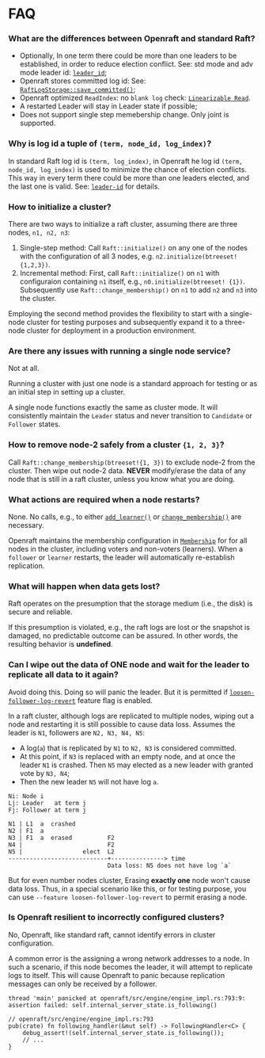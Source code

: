 # FAQ

### What are the differences between Openraft and standard Raft?

- Optionally, In one term there could be more than one leaders to be established, in order to reduce election conflict. See: std mode and adv mode leader id: [`leader_id`][];
- Openraft stores committed log id: See: [`RaftLogStorage::save_committed()`][];
- Openraft optimized `ReadIndex`: no `blank log` check: [`Linearizable Read`][].
- A restarted Leader will stay in Leader state if possible;
- Does not support single step memebership change. Only joint is supported.


### Why is log id a tuple of `(term, node_id, log_index)`?

In standard Raft log id is `(term, log_index)`, in Openraft he log id `(term,
node_id, log_index)` is used to minimize the chance of election conflicts.
This way in every term there could be more than one leaders elected, and the last one is valid.
See: [`leader-id`](`crate::docs::data::leader_id`) for details.


### How to initialize a cluster?

There are two ways to initialize a raft cluster, assuming there are three nodes, `n1, n2, n3`:

1. Single-step method: Call `Raft::initialize()` on any one of the nodes with the configuration of all 3 nodes, e.g. `n2.initialize(btreeset! {1,2,3})`.
2. Incremental method: First, call `Raft::initialize()` on `n1` with configuraion containing `n1` itself, e.g., `n0.initialize(btreeset! {1})`. Subsequently use `Raft::change_membership()` on `n1` to add `n2` and `n3` into the cluster.

Employing the second method provides the flexibility to start with a single-node cluster for testing purposes and subsequently expand it to a three-node cluster for deployment in a production environment.


### Are there any issues with running a single node service?

Not at all.

Running a cluster with just one node is a standard approach for testing or as an initial step in setting up a cluster.

A single node functions exactly the same as cluster mode.
It will consistently maintain the `Leader` status and never transition to `Candidate` or `Follower` states.


### How to remove node-2 safely from a cluster `{1, 2, 3}`?

Call `Raft::change_membership(btreeset!{1, 3})` to exclude node-2 from
the cluster. Then wipe out node-2 data.
**NEVER** modify/erase the data of any node that is still in a raft cluster, unless you know what you are doing.


### What actions are required when a node restarts?

None. No calls, e.g., to either [`add_learner()`][] or [`change_membership()`][]
are necessary.

Openraft maintains the membership configuration in [`Membership`][] for for all
nodes in the cluster, including voters and non-voters (learners).  When a
`follower` or `learner` restarts, the leader will automatically re-establish
replication.


### What will happen when data gets lost?

Raft operates on the presumption that the storage medium (i.e., the disk) is
secure and reliable.

If this presumption is violated, e.g., the raft logs are lost or the snapshot is
damaged, no predictable outcome can be assured. In other words, the resulting
behavior is **undefined**.


### Can I wipe out the data of ONE node and wait for the leader to replicate all data to it again?

Avoid doing this. Doing so will panic the leader. But it is permitted
if [`loosen-follower-log-revert`] feature flag is enabled.

In a raft cluster, although logs are replicated to multiple nodes,
wiping out a node and restarting it is still possible to cause data loss.
Assumes the leader is `N1`, followers are `N2, N3, N4, N5`:
- A log(`a`) that is replicated by `N1` to `N2, N3` is considered committed.
- At this point, if `N3` is replaced with an empty node, and at once the leader
  `N1` is crashed. Then `N5` may elected as a new  leader with granted vote by
  `N3, N4`;
- Then the new leader `N5` will not have log `a`.

```text
Ni: Node i
Lj: Leader   at term j
Fj: Follower at term j

N1 | L1  a  crashed
N2 | F1  a
N3 | F1  a  erased          F2
N4 |                        F2
N5 |                 elect  L2
----------------------------+---------------> time
                            Data loss: N5 does not have log `a`
```

But for even number nodes cluster, Erasing **exactly one** node won't cause data loss.
Thus, in a special scenario like this, or for testing purpose, you can use
`--feature loosen-follower-log-revert` to permit erasing a node.


### Is Openraft resilient to incorrectly configured clusters?

No, Openraft, like standard raft, cannot identify errors in cluster configuration.

A common error is the assigning a wrong network addresses to a node. In such
a scenario, if this node becomes the leader, it will attempt to replicate
logs to itself. This will cause Openraft to panic because replication
messages can only be received by a follower.

```text
thread 'main' panicked at openraft/src/engine/engine_impl.rs:793:9:
assertion failed: self.internal_server_state.is_following()
```

```ignore
// openraft/src/engine/engine_impl.rs:793
pub(crate) fn following_handler(&mut self) -> FollowingHandler<C> {
    debug_assert!(self.internal_server_state.is_following());
    // ...
}
```


[`loosen-follower-log-revert`]: `crate::docs::feature_flags#loosen_follower_log_revert`
[`single-term-leader`]:         `crate::docs::feature_flags#single_term_leader`

[`Linearizable Read`]: `crate::docs::protocol::read`
[`leader_id`]:         `crate::docs::data::leader_id`

[`RaftLogStorage::save_committed()`]: `crate::storage::RaftLogStorage::save_committed`

[`add_learner()`]: `crate::Raft::add_learner`
[`change_membership()`]: `crate::Raft::change_membership`

[`Membership`]: `crate::Membership`
